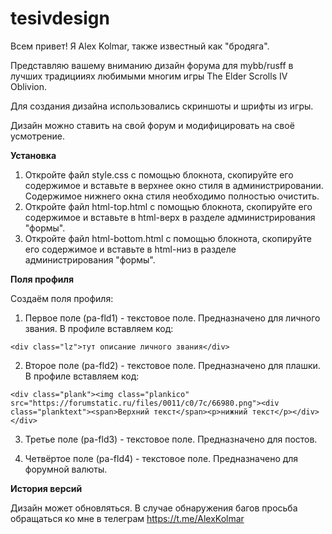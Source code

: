 # tesivdesign

Всем привет! Я Alex Kolmar, также известный как "бродяга".

Представляю вашему вниманию дизайн форума для mybb/rusff в лучших традицииях любимыми многим игры The Elder Scrolls IV Oblivion.

Для создания дизайна использовались скриншоты и шрифты из игры.

Дизайн можно ставить на свой форум и модифицировать на своё усмотрение.

**Установка**

1. Откройте файл style.css с помощью блокнота, скопируйте его содержимое и вставьте в верхнее окно стиля в администрировании. Содержимое нижнего окна стиля необходимо полностью очистить.
2. Откройте файл html-top.html с помощью блокнота, скопируйте его содержимое и вставьте в html-верх в разделе администрирования "формы".
3. Откройте файл html-bottom.html с помощью блокнота, скопируйте его содержимое и вставьте в html-низ в разделе администрирования "формы".

**Поля профиля**

Создаём поля профиля:

1. Первое поле (pa-fld1) - текстовое поле. Предназначено для личного звания. В профиле вставляем код:

```
<div class="lz">тут описание личного звания</div>
```

2. Второе поле (pa-fld2) - текстовое поле. Предназначено для плашки. В профиле вставляем код:

```
<div class="plank"><img class="plankico" src="https://forumstatic.ru/files/0011/c0/7c/66980.png"><div class="planktext"><span>Верхний текст</span><p>нижний текст</p></div></div>
```

3. Третье поле (pa-fld3) - текстовое поле. Предназначено для постов.

4. Четвёртое поле (pa-fld4) - текстовое поле. Предназначено для форумной валюты.

**История версий**

Дизайн может обновляться.
В случае обнаружения багов просьба обращаться ко мне в телеграм https://t.me/AlexKolmar